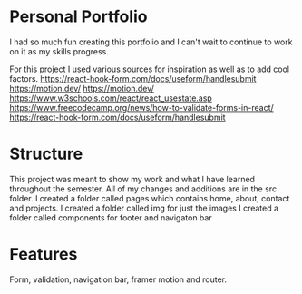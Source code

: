 # Personal Portfolio
I had so much fun creating this portfolio and I can't wait to continue to work on it as my skills progress.

For this project I used various sources for inspiration as well as to add cool factors.
https://react-hook-form.com/docs/useform/handlesubmit
https://motion.dev/
https://motion.dev/
https://www.w3schools.com/react/react_usestate.asp
https://www.freecodecamp.org/news/how-to-validate-forms-in-react/
https://react-hook-form.com/docs/useform/handlesubmit

# Structure
This project was meant to show my work and what I have learned throughout the semester. 
All of my changes and additions are in the src folder.
I created a folder called pages which contains home, about, contact and projects.
I created a folder called img for just the images
I created a folder called components for footer and navigaton bar

# Features
Form, validation, navigation bar, framer motion and router. 
